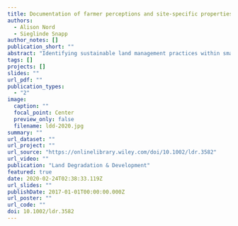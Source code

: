```yaml
---
title: Documentation of farmer perceptions and site-specific properties to improve soil management on smallholder farms in Tanzania
authors:
  - Alison Nord
  - Sieglinde Snapp
author_notes: []
publication_short: ""
abstract: "Identifying sustainable land management practices within smallholder agriculture is a challenge. This is partly driven by the challenge of documenting farmers' perspectives and practices in an integrated manner with site-specific scientific soil assessment. Smartphone applications such as LandPKS provide new approaches to quantify site-specific soil degradation and fertility but are untested with African farm management. We surveyed 578 households in rain-fed maize (Zea mays) production areas of Tanzania using a stratified sampling frame to encompass a wide range of soils and agroecologies. A socio-economic survey and simultaneous sampling in focal plots documented farmer characteristics, perspectives, and management practices, along with soil properties and crop yields. For a subsample of 58 households, we additionally assessed site-specific field status with the LandPKS application. Farmer perceptions of change in soil fertility status were consistent with soil properties, for example, a field perceived to be declining in fertility was also likely to have low SOC (1.8% relative to 2.7% for increasing fertility). LandPKS provided additional novel insights into soil limitations such as identifying poor water infiltration areas consistently associated with farmer use of erosion control practices (water infiltration of 4 mm hr−1 vs 20 all other plots). This charts a way forward to address soil fertility and land degradation challenges through the use of smartphone applications to capture site-specific conditions and farmer concerns as the basis for land management recommendations that are highly relevant and address local conditions."
tags: []
projects: []
slides: ""
url_pdf: ""
publication_types:
  - "2"
image:
  caption: ""
  focal_point: Center
  preview_only: false
  filename: ldd-2020.jpg
summary: ""
url_dataset: ""
url_project: ""
url_source: "https://onlinelibrary.wiley.com/doi/10.1002/ldr.3582"
url_video: ""
publication: "Land Degradation & Development"
featured: true
date: 2020-02-24T02:38:33.119Z
url_slides: ""
publishDate: 2017-01-01T00:00:00.000Z
url_poster: ""
url_code: ""
doi: 10.1002/ldr.3582
---
```


